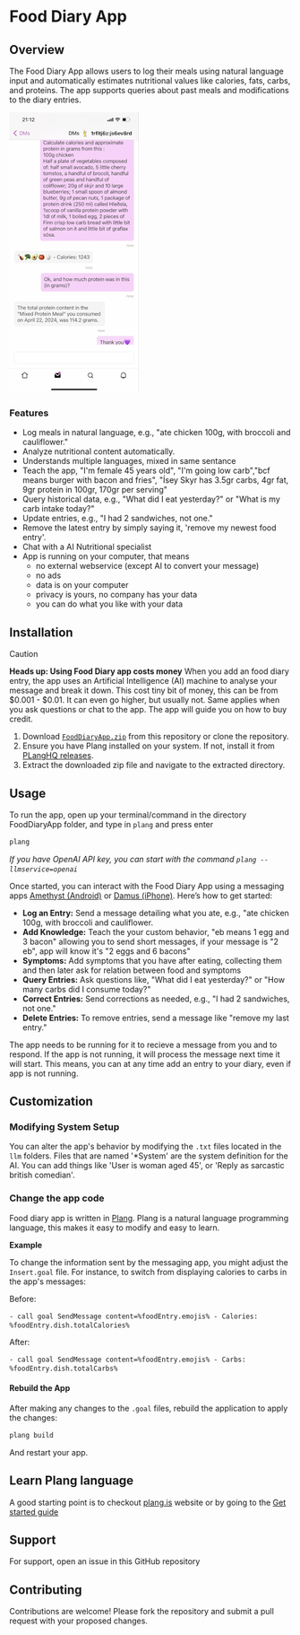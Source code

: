 # Food Diary App

## Overview
The Food Diary App allows users to log their meals using natural language input and automatically estimates nutritional values like calories, fats, carbs, and proteins. The app supports queries about past meals and modifications to the diary entries.

![Using Food Diary app on mobile](./usage.jpg)

### Features
- Log meals in natural language, e.g., "ate chicken 100g, with broccoli and cauliflower."
- Analyze nutritional content automatically.
- Understands multiple languages, mixed in same sentance
- Teach the app, "I'm female 45 years old", "I'm going low carb","bcf means burger with bacon and fries", "Ísey Skyr has 3.5gr carbs, 4gr fat, 9gr protein in 100gr, 170gr per serving"
- Query historical data, e.g., "What did I eat yesterday?" or "What is my carb intake today?"
- Update entries, e.g., "I had 2 sandwiches, not one."
- Remove the latest entry by simply saying it, 'remove my newest food entry'.
- Chat with a AI Nutritional specialist 
- App is running on your computer, that means
    - no external webservice (except AI to convert your message)
    - no ads
    - data is on your computer
    - privacy is yours, no company has your data
    - you can do what you like with your data

## Installation


> [!CAUTION]
> **Heads up: Using Food Diary app costs money**
> When you add an food diary entry, the app uses an Artificial Intelligence (AI) machine to analyse your message and break it down. This cost tiny bit of money, this can be from $0.001 - $0.01. It can even go higher, but usually not. Same applies when you ask questions or chat to the app. The app will guide you on how to buy credit.

1. Download [`FoodDiaryApp.zip`](https://raw.githubusercontent.com/ingig/FoodDiaryApp/main/FoodDiaryApp.zip) from this repository or clone the repository.
2. Ensure you have Plang installed on your system. If not, install it from [PLangHQ releases](https://github.com/PLangHQ/plang/releases).
3. Extract the downloaded zip file and navigate to the extracted directory.

## Usage
To run the app, open up your terminal/command in the directory FoodDiaryApp folder, and type in `plang` and press enter

```bash
plang
```

_If you have OpenAI API key, you can start with the command `plang --llmservice=openai`_


Once started, you can interact with the Food Diary App using a messaging apps [Amethyst (Android)](https://play.google.com/store/apps/details?id=com.vitorpamplona.amethyst&hl=en&gl=US) or [Damus (iPhone)](https://apps.apple.com/us/app/damus/id1628663131). Here’s how to get started:

- **Log an Entry:** Send a message detailing what you ate, e.g., "ate chicken 100g, with broccoli and cauliflower.
- **Add Knowledge:** Teach the your custom behavior, "eb means 1 egg and 3 bacon" allowing you to send short messages, if your message is "2 eb", app will know it's "2 eggs and 6 bacons"
- **Symptoms:** Add symptoms that you have after eating, collecting them and then later ask for relation between food and symptoms
- **Query Entries:** Ask questions like, "What did I eat yesterday?" or "How many carbs did I consume today?"
- **Correct Entries:** Send corrections as needed, e.g., "I had 2 sandwiches, not one."
- **Delete Entries:** To remove entries, send a message like "remove my last entry."

The app needs to be running for it to recieve a message from you and to respond. If the app is not running, it will process the message next time it will start. This means, you can at any time add an entry to your diary, even if app is not running.

## Customization

### Modifying System Setup
You can alter the app's behavior by modifying the `.txt` files located in the `llm` folders. Files that are named '*System' are the system definition for the AI. You can add things like 'User is woman aged 45', or 'Reply as sarcastic british comedian'. 

### Change the app code
Food diary app is written in [Plang](https://plang.is). Plang is a natural language programming language, this makes it easy to modify and easy to learn.

**Example**

To change the information sent by the messaging app, you might adjust the `Insert.goal` file. For instance, to switch from displaying calories to carbs in the app's messages:

Before:
```plang
- call goal SendMessage content=%foodEntry.emojis% - Calories: %foodEntry.dish.totalCalories%
```

After:
```plang
- call goal SendMessage content=%foodEntry.emojis% - Carbs: %foodEntry.dish.totalCarbs%
```

#### Rebuild the App
After making any changes to the `.goal` files, rebuild the application to apply the changes:
```bash
plang build
```
And restart your app.

## Learn Plang language
A good starting point is to checkout [plang.is](https://plang.is) website or by going to the [Get started guide](https://github.com/PLangHQ/plang/blob/main/Documentation/GetStarted.md)

## Support
For support, open an issue in this GitHub repository

## Contributing
Contributions are welcome! Please fork the repository and submit a pull request with your proposed changes.
